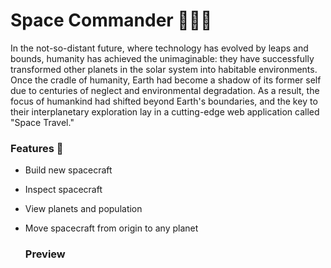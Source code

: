 # Space Commander 🚀🚀🚀

In the not-so-distant future, where technology has evolved by leaps and bounds, humanity has achieved the unimaginable: they have successfully transformed other planets in the solar system into habitable environments. Once the cradle of humanity, Earth had become a shadow of its former self due to centuries of neglect and environmental degradation. As a result, the focus of humankind had shifted beyond Earth's boundaries, and the key to their interplanetary exploration lay in a cutting-edge web application called "Space Travel."

### Features 📔
- Build new spacecraft
- Inspect spacecraft
- View planets and population
- Move spacecraft from origin to any planet

  ### Preview
